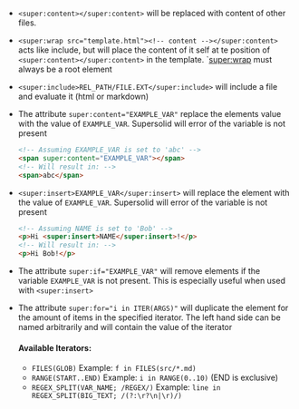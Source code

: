 - `<super:content></super:content>` will be replaced with content of other files.
- `<super:wrap src="template.html"><!-- content --></super:content>` acts like include, but will place the content of it self at te position of `<super:content></super:content>` in the template. `<super:wrap> must always be a root element
- `<super:include>REL_PATH/FILE.EXT</super:include>` will include a file and evaluate it (html or markdown)
- The attribute `super:content="EXAMPLE_VAR"` replace the elements value with the value of `EXAMPLE_VAR`. Supersolid will error of the variable is not present
  ```html
  <!-- Assuming EXAMPLE_VAR is set to 'abc' -->
  <span super:content="EXAMPLE_VAR"></span>
  <!-- Will result in: -->
  <span>abc</span>
  ```
- `<super:insert>EXAMPLE_VAR</super:insert>` will replace the element with the value of `EXAMPLE_VAR`.  Supersolid will error of the variable is not present
  ```html
  <!-- Assuming NAME is set to 'Bob' -->
  <p>Hi <super:insert>NAME</super:insert>!</p>
  <!-- Will result in: -->
  <p>Hi Bob!</p>
  ```
- The attribute `super:if="EXAMPLE_VAR"` will remove elements if the variable `EXAMPLE_VAR` is not present.
  This is especially useful when used with `<super:insert>`
- The attribute `super:for="i in ITER(ARGS)"` will duplicate the element for the amount of items in the specified iterator. The left hand side can be named arbitrarily and will contain the value of the iterator
    
  #### Available Iterators:
  - `FILES(GLOB)` Example: `f in FILES(src/*.md)`
  - `RANGE(START..END)` Example: `i in RANGE(0..10)` (END is exclusive)
  - `REGEX_SPLIT(VAR_NAME; /REGEX/)` Example: `line in REGEX_SPLIT(BIG_TEXT; /(?:\r?\n|\r)/)`
  